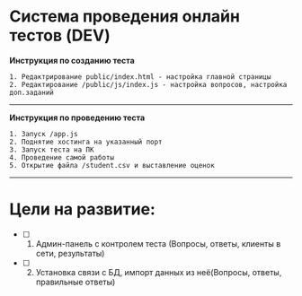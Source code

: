 # Система проведения онлайн тестов (DEV)

**Инструкция по созданию теста**

`1. Редактрирование public/index.html - настройка главной страницы`<br>
`2. Редактирование /public/js/index.js - настройка вопросов, настройка доп.заданий`
<hr>

**Инструкция по проведению теста**

`1. Запуск /app.js`<br>
`2. Поднятие хостинга на указанный порт`<br>
`3. Запуск теста на ПК`<br>
`4. Проведение самой работы`<br>
`5. Открытие файла /student.csv и выставление оценок`<br>
<hr>

<h1>Цели на развитие:</h1>

- [ ] 1. Админ-панель с контролем теста (Вопросы, ответы, клиенты в сети, результаты)
- [ ] 2. Установка связи с БД, импорт данных из неё(Вопросы, ответы, правильные ответы)
